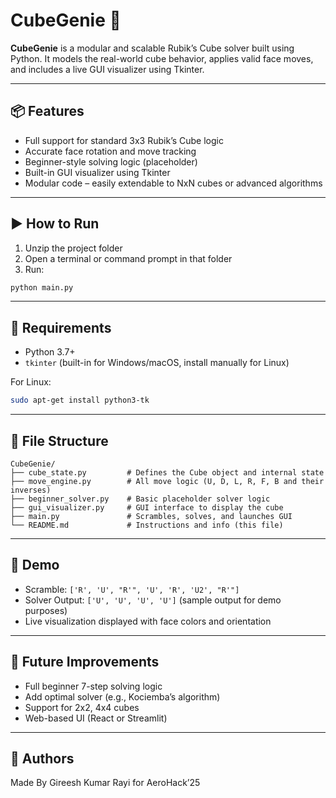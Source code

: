# CubeGenie 🧊

**CubeGenie** is a modular and scalable Rubik’s Cube solver built using Python. It models the real-world cube behavior, applies valid face moves, and includes a live GUI visualizer using Tkinter.

---

## 📦 Features

- Full support for standard 3x3 Rubik’s Cube logic
- Accurate face rotation and move tracking
- Beginner-style solving logic (placeholder)
- Built-in GUI visualizer using Tkinter
- Modular code – easily extendable to NxN cubes or advanced algorithms

---

## ▶️ How to Run

1. Unzip the project folder
2. Open a terminal or command prompt in that folder
3. Run:

```bash
python main.py
```

---

## 🧰 Requirements

- Python 3.7+
- `tkinter` (built-in for Windows/macOS, install manually for Linux)

For Linux:
```bash
sudo apt-get install python3-tk
```

---

## 📂 File Structure

```
CubeGenie/
├── cube_state.py         # Defines the Cube object and internal state
├── move_engine.py        # All move logic (U, D, L, R, F, B and their inverses)
├── beginner_solver.py    # Basic placeholder solver logic
├── gui_visualizer.py     # GUI interface to display the cube
├── main.py               # Scrambles, solves, and launches GUI
└── README.md             # Instructions and info (this file)
```

---

## 🧪 Demo

- Scramble: `['R', 'U', "R'", 'U', 'R', 'U2', "R'"]`
- Solver Output: `['U', 'U', 'U', 'U']` (sample output for demo purposes)
- Live visualization displayed with face colors and orientation

---

## 🚀 Future Improvements

- Full beginner 7-step solving logic
- Add optimal solver (e.g., Kociemba’s algorithm)
- Support for 2x2, 4x4 cubes
- Web-based UI (React or Streamlit)

---

## 👥 Authors

Made By Gireesh Kumar Rayi for AeroHack’25
